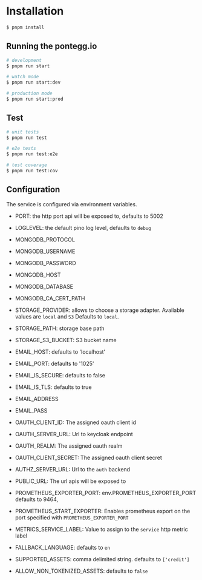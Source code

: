 # Installation

```bash
$ pnpm install
```

## Running the pontegg.io

```bash
# development
$ pnpm run start

# watch mode
$ pnpm run start:dev

# production mode
$ pnpm run start:prod
```

## Test

```bash
# unit tests
$ pnpm run test

# e2e tests
$ pnpm run test:e2e

# test coverage
$ pnpm run test:cov
```

## Configuration

The service is configured via environment variables.

- PORT: the http port api will be exposed to, defaults to 5002

- LOGLEVEL: the default pino log level, defaults to `debug`

- MONGODB_PROTOCOL
- MONGODB_USERNAME
- MONGODB_PASSWORD
- MONGODB_HOST
- MONGODB_DATABASE
- MONGODB_CA_CERT_PATH

- STORAGE_PROVIDER: allows to choose a storage adapter.
  Available values are `local` and `S3`
  Defaults to `local`.

- STORAGE_PATH: storage base path

- STORAGE_S3_BUCKET: S3 bucket name

- EMAIL_HOST: defaults to 'localhost'
- EMAIL_PORT: defaults to '1025'
- EMAIL_IS_SECURE: defaults to false
- EMAIL_IS_TLS: defaults to true
- EMAIL_ADDRESS
- EMAIL_PASS

- OAUTH_CLIENT_ID: The assigned oauth client id
- OAUTH_SERVER_URL: Url to keycloak endpoint
- OAUTH_REALM: The assigned oauth realm
- OAUTH_CLIENT_SECRET: The assigned oauth client secret

- AUTHZ_SERVER_URL: Url to the `auth` backend

- PUBLIC_URL: The url apis will be exposed to

- PROMETHEUS_EXPORTER_PORT: env.PROMETHEUS_EXPORTER_PORT defaults to 9464,
- PROMETHEUS_START_EXPORTER: Enables prometheus export on the port specified with `PROMETHEUS_EXPORTER_PORT`

- METRICS_SERVICE_LABEL: Value to assign to the `service` http metric label

- FALLBACK_LANGUAGE: defaults to `en`

- SUPPORTED_ASSETS: comma delimited string. defaults to `['credit']`

- ALLOW_NON_TOKENIZED_ASSETS: defaults to `false`
